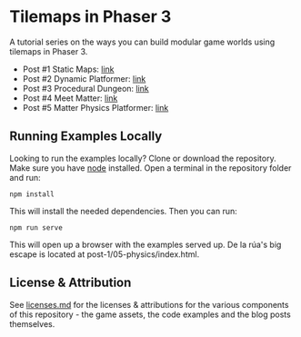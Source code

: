 # Tilemaps in Phaser 3

A tutorial series on the ways you can build modular game worlds using tilemaps in Phaser 3.

- Post #1 Static Maps: [link](https://medium.com/@michaelwesthadley/modular-game-worlds-in-phaser-3-tilemaps-1-958fc7e6bbd6)
- Post #2 Dynamic Platformer: [link](https://medium.com/@michaelwesthadley/modular-game-worlds-in-phaser-3-tilemaps-2-dynamic-platformer-3d68e73d494a)
- Post #3 Procedural Dungeon: [link](https://medium.com/@michaelwesthadley/modular-game-worlds-in-phaser-3-tilemaps-3-procedural-dungeon-3bc19b841cd)
- Post #4 Meet Matter: [link](https://medium.com/@michaelwesthadley/modular-game-worlds-in-phaser-3-tilemaps-4-meet-matter-js-abf4dfa65ca1)
- Post #5 Matter Physics Platformer: [link](https://medium.com/@michaelwesthadley/modular-game-worlds-in-phaser-3-tilemaps-5-matter-physics-platformer-d14d1f614557)

## Running Examples Locally

Looking to run the examples locally?
Clone or download the repository. Make sure you have [node](https://nodejs.org/en/) installed. Open a terminal in the repository folder and run:

```
npm install
```

This will install the needed dependencies. Then you can run:

```
npm run serve
```

This will open up a browser with the examples served up. De la rúa's big escape is located at post-1/05-physics/index.html.

## License & Attribution

See [licenses.md](./licenses.md) for the licenses & attributions for the various components of this repository - the game assets, the code examples and the blog posts themselves.
